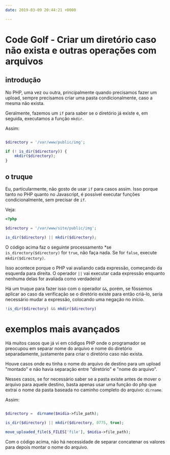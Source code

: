 ```yaml
---
date: 2019-03-09 20:44:21 +0000

---
```

# Code Golf - Criar um diretório caso não exista e outras operações com arquivos

## introdução
No PHP, uma vez ou outra, principalmente quando precisamos fazer um upload, sempre precisamos criar uma pasta condicionalmente, caso a mesma não exista. 

Geralmente, fazemos um `if` para saber se o diretório já existe e, em seguida, executamos a função `mkdir`.

Assim:

```php

$directory = '/var/www/public/img';

if (! is_dir($directory)) {
    mkdir($directory);
}

```

## o truque
Eu, particularmente, não gosto de usar `if` para casos assim. Isso porque tanto no PHP quanto no Javascript, é possível executar funções condicionalmente, sem precisar de `if`.

Veja:

```php
<?php

$directory = '/var/www/site/public/img';

is_dir($directory) || mkdir($directory);
```


O código acima faz o seguinte processamento *se `is_directory($directory)` for `true`, não faça nada. Se for `false`, execute `mkdir($directory)`.

Isso acontece porque o PHP vai avaliando cada expressão, começando da esquerda para direita. O operador `||` vai executar cada expressão enquanto nenhuma delas for avaliada como verdadeira!

Há um truque para fazer isso com o operador `&&`, porém, se fôssemos aplicar ao caso da verificação se o diretório existe para então criá-lo, seria necessário mudar a expressão, colocando uma negação no início.

```php
!is_dir($directory) && mkdir($directory)
```

# exemplos mais avançados

Há muitos casos que já vi em códigos PHP onde o programador se preocupou em separar nome do arquivo e nome do diretório separadamente, justamente para criar o diretório caso não exista.

Houve casos onde eu tinha o nome do arquivo de destino para um upload "montado" e não havia separação entre "diretório" e "nome do arquivo".

Nesses casos, se for necessário saber se a pasta existe antes de mover o arquivo para aquele destino, basta apenas usar uma função do php que extrai o nome da pasta baseada no caminho completo do arquivo: `dirname`.

Assim:

```php

$directory =  dirname($midia->file_path);

is_dir($directory) || mkdir($directory, 0775, true);

move_uploaded_file($_FILES['file'], $midia->file_path);

```

Com o código acima, não há necessidade de separar concatenar os valores para depois montar o nome do arquivo.

